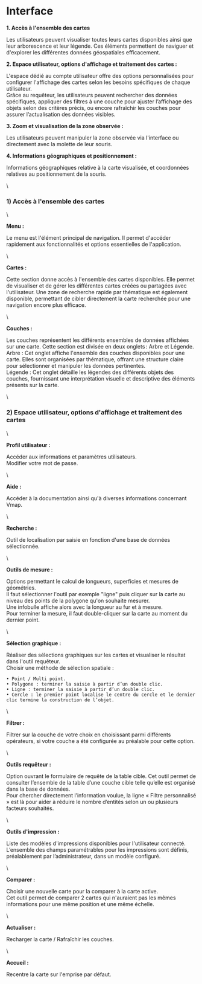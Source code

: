 # Interface

**1. Accès à l'ensemble des cartes**&#x20;

Les utilisateurs peuvent visualiser toutes leurs cartes disponibles ainsi que leur arborescence et leur légende. Ces éléments permettent de naviguer et d'explorer les différentes données géospatiales efficacement.

**2. Espace utilisateur, options d'affichage et traitement des cartes :**

L'espace dédié au compte utilisateur offre des options personnalisées pour configurer l'affichage des cartes selon les besoins spécifiques de chaque utilisateur.\
Grâce au requêteur, les utilisateurs peuvent rechercher des données spécifiques, appliquer des filtres à une couche pour ajuster l’affichage des objets selon des critères précis, ou encore rafraîchir les couches pour assurer l’actualisation des données visibles.

**3. Zoom et visualisation de la zone observée :**

Les utilisateurs peuvent manipuler la zone observée via l'interface ou directement avec la molette de leur souris.

**4. Informations géographiques et positionnement :**

Informations géographiques relative à la carte visualisée, et coordonnées relatives au positionnement de la souris.

\


### 1) Accès à l'ensemble des cartes&#x20;

\


**Menu :**

Le menu est l'élément principal de navigation. Il permet d'accéder rapidement aux fonctionnalités et options essentielles de l'application.

\


**Cartes :**

Cette section donne accès à l'ensemble des cartes disponibles. Elle permet de visualiser et de gérer les différentes cartes créées ou partagées avec l'utilisateur. Une zone de recherche rapide par thématique est également disponible, permettant de cibler directement la carte recherchée pour une navigation encore plus efficace.

\


**Couches :**

Les couches représentent les différents ensembles de données affichées sur une carte. Cette section est divisée en deux onglets : Arbre et Légende.\
Arbre : Cet onglet affiche l'ensemble des couches disponibles pour une carte. Elles sont organisées par thématique, offrant une structure claire pour sélectionner et manipuler les données pertinentes.\
Légende : Cet onglet détaille les légendes des différents objets des couches, fournissant une interprétation visuelle et descriptive des éléments présents sur la carte.

\


### 2) Espace utilisateur, options d'affichage et traitement des cartes&#x20;

\


**Profil utilisateur :**

Accéder aux informations et paramètres utilisateurs.\
Modifier votre mot de passe.

\


**Aide :**

Accéder à la documentation ainsi qu'à diverses informations concernant Vmap.

\


**Recherche :**

Outil de localisation par saisie en fonction d'une base de données sélectionnée.

\


**Outils de mesure :**

Options permettant le calcul de longueurs, superficies et mesures de géométries.\
Il faut sélectionner l'outil par exemple "ligne" puis cliquer sur la carte au niveau des points de la polygone qu'on souhaite mesurer.\
Une infobulle affiche alors avec la longueur au fur et à mesure.\
Pour terminer la mesure, il faut double-cliquer sur la carte au moment du dernier point.

\


**Sélection graphique :**

Réaliser des sélections graphiques sur les cartes et visualiser le résultat dans l'outil requêteur.\
Choisir une méthode de sélection spatiale :

```
• Point / Multi point.
• Polygone : terminer la saisie à partir d’un double clic.
• Ligne : terminer la saisie à partir d’un double clic.
• Cercle : le premier point localise le centre du cercle et le dernier clic termine la construction de l’objet.
```

\


**Filtrer :**

Filtrer sur la couche de votre choix en choisissant parmi différents opérateurs, si votre couche a été configurée au préalable pour cette option.

\


**Outils requêteur :**

Option ouvrant le formulaire de requête de la table cible. Cet outil permet de consulter l’ensemble de la table d’une couche cible telle qu’elle est organisé dans la base de données.\
Pour chercher directement l’information voulue, la ligne « Filtre personnalisé » est là pour aider à réduire le nombre d’entités selon un ou plusieurs facteurs souhaités.

\


**Outils d'impression :**

Liste des modèles d'impressions disponibles pour l'utilisateur connecté.\
L’ensemble des champs paramétrables pour les impressions sont définis, préalablement par l’administrateur, dans un modèle configuré.

\


**Comparer :**

Choisir une nouvelle carte pour la comparer à la carte active.\
Cet outil permet de comparer 2 cartes qui n'auraient pas les mêmes informations pour une même position et une même échelle.

\


**Actualiser :**

Recharger la carte / Rafraîchir les couches.

\


**Accueil :**

Recentre la carte sur l'emprise par défaut.
